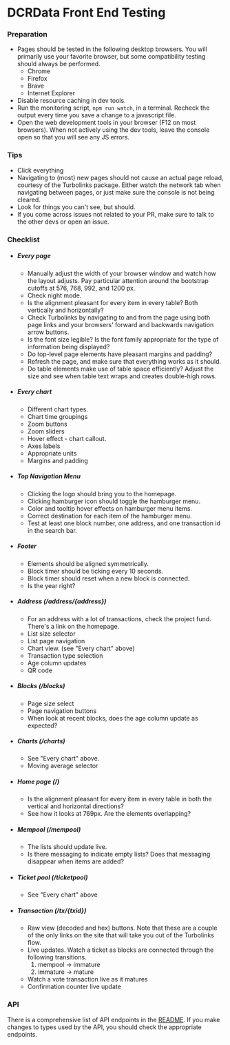 # DCRData Front End Testing

### Preparation

- Pages should be tested in the following desktop browsers. You will primarily use your favorite browser, but some compatibility testing should always be performed.
  - Chrome
  - Firefox
  - Brave
  - Internet Explorer
- Disable resource caching in dev tools.
- Run the monitoring script, `npm run watch`, in a terminal. Recheck the output every time you save a change to a javascript file.
- Open the web development tools in your browser (F12 on most browsers). When not actively using the dev tools, leave the console open so that you will see any JS errors.

### Tips

- Click everything
- Navigating to (most) new pages should not cause an actual page reload, courtesy of the Turbolinks package. Either watch the network tab when navigating between pages, or just make sure the console is not being cleared.
- Look for things you can't see, but should.
- If you come across issues not related to your PR, make sure to talk to the other devs or open an issue.

### Checklist

- ##### Every page
  - Manually adjust the width of your browser window and watch how the layout adjusts. Pay particular attention around the bootstrap cutoffs at 576, 768, 992, and 1200 px.
  - Check night mode.
  - Is the alignment pleasant for every item in every table? Both vertically and horizontally?
  - Check Turbolinks by navigating to and from the page using both page links and your browsers' forward and backwards navigation arrow buttons.
  - Is the font size legible? Is the font family appropriate for the type of information being displayed?
  - Do top-level page elements have pleasant margins and padding?
  - Refresh the page, and make sure that everything works as it should.
  - Do table elements make use of table space efficiently? Adjust the size and see when table text wraps and creates double-high rows.

- ##### Every chart
  - Different chart types.
  - Chart time groupings
  - Zoom buttons
  - Zoom sliders
  - Hover effect - chart callout.
  - Axes labels
  - Appropriate units
  - Margins and padding

- ##### Top Navigation Menu
  - Clicking the logo should bring you to the homepage.
  - Clicking hamburger icon should toggle the hamburger menu.
  - Color and tooltip hover effects on hamburger menu items.
  - Correct destination for each item of the hamburger menu.
  - Test at least one block number, one address, and one transaction id in the search bar.

- ##### Footer
  - Elements should be aligned symmetrically.
  - Block timer should be ticking every 10 seconds.
  - Block timer should reset when a new block is connected.
  - Is the year right?

- ##### Address (/address/{address})
  - For an address with a lot of transactions, check the project fund. There's a link on the homepage.
  - List size selector
  - List page navigation
  - Chart view. (see "Every chart" above)
  - Transaction type selection
  - Age column updates
  - QR code

- ##### Blocks (/blocks)
  - Page size select
  - Page navigation buttons
  - When look at recent blocks, does the age column update as expected?

- ##### Charts (/charts)
  - See "Every chart" above.
  - Moving average selector

- ##### Home page (/)
  - Is the alignment pleasant for every item in every table in both the vertical and horizontal directions?
  - See how it looks at 769px. Are the elements overlapping?

- ##### Mempool (/mempool)
  - The lists should update live.
  - Is there messaging to indicate empty lists? Does that messaging disappear when items are added?

- ##### Ticket pool (/ticketpool)
  - See "Every chart" above

- ##### Transaction (/tx/{txid})
  - Raw view (decoded and hex) buttons. Note that these are a couple of the only links on the site that will take you out of the Turbolinks flow.
  - Live updates. Watch a ticket as blocks are connected through the following transitions.
    1. mempool -> immature
    2. immature -> mature
  - Watch a vote transaction live as it matures
  - Confirmation counter live update

### API

There is a comprehensive list of API endpoints in the [README](https://github.com/decred/dcrdata/blob/master/README.md). If you make changes to types used by the API, you should check the appropriate endpoints.
